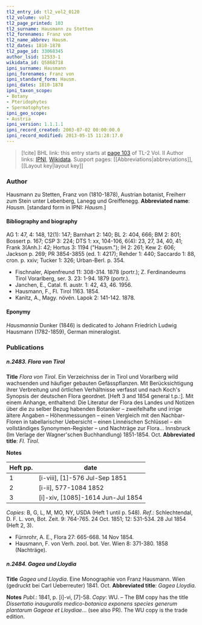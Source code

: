 ```yaml
---
tl2_entry_id: tl2_vol2_0120
tl2_volume: vol2
tl2_page_printed: 103
tl2_surname: Hausmann zu Stetten
tl2_forenames: Franz von
tl2_name_abbrev: Hausm.
tl2_dates: 1810-1878
tl2_page_id: 33068345
author_lsid: 12533-1
wikidata_id: Q5868718
ipni_surname: Hausmann
ipni_forenames: Franz von
ipni_standard_form: Hausm.
ipni_dates: 1810-1878
ipni_taxon_scope: 
- Botany
- Pteridophytes
- Spermatophytes
ipni_geo_scope: 
- Austria
ipni_version: 1.1.1.1
ipni_record_created: 2003-07-02 00:00:00.0
ipni_record_modified: 2013-05-15 11:28:17.0
---
```


> [!cite] BHL link: this entry starts at [page 103](https://www.biodiversitylibrary.org/page/33068345) of TL-2 Vol. II
> Author links: [IPNI](https://www.ipni.org/a/12533-1), [Wikidata](https://www.wikidata.org/wiki/Q5868718). Support pages: [[Abbreviations|abbreviations]], [[Layout key|layout key]]

### Author

Hausmann zu Stetten, Franz von (1810-1878), Austrian botanist, Freiherr zum Stein unter Lebenberg, Lanegg und Greiffenegg. 
**Abbreviated name**: *Hausm.* \[standard form in IPNI: *Hausm.*\]

#### Bibliography and biography

AG 1: 47, 4: 148, 12(1): 147; Barnhart 2: 140; BL 2: 404, 666; BM 2: 801; Bossert p. 167; CSP 3: 224; DTS 1: xx, 104-106, 6(4): 23, 27, 34, 40, 41; Frank 3(Anh.): 42; Hortus 3: 1194 ("Hausm."); IH 2: 261; Kew 2: 606; Jackson p. 269; PR 3854-3855 (ed. 1: 4217); Rehder 1: 440; Saccardo 1: 88, cron. p. xxiv; Tucker 1: 326; Urban-Berl. p. 354.
- Fischnaler, Alpenfreund 11: 308-314. 1878 (portr.); Z. Ferdinandeums Tirol Vorarlberg, ser. 3. 23: 1-94. 1879 (portr.).
- Janchen, E., Catal. fl. austr. 1: 42, 43, 46. 1956.
- Hausmann, F., Fl. Tirol 1163. 1854.
- Kanitz, A., Magy. növén. Lapok 2: 141-142. 1878.

#### Eponymy

*Hausmannia* Dunker (1846) is dedicated to Johann Friedrich Ludwig Hausmann (1782-1859), German mineralogist.

### Publications

##### n.2483. Flora von Tirol

**Title**
*Flora von Tirol*. Ein Verzeichniss der in Tirol und Vorarlberg wild wachsenden und häufiger gebauten Gefässpflanzen. Mit Berücksichtigung ihrer Verbreitung und örtlichen Verhältnisse verfasst und nach Koch's Synopsis der deutschen Flora geordnet. \[Heft 3 and 1854 general t.p.:\]. Mit einem Anhange, enthaltend: Die Literatur der Flora des Landes und Notizen über die zu selber Bezug habenden Botaniker – zweifelhafte und irrige ältere Angaben – Höhenmessungen – einen Vergleich mit den Nachbar-Floren in tabellarischer Uebersicht – einen Linnéischen Schlüssel – ein vollständiges Synonymen-Register – und Nachträge zur Flora... Innsbruck (Im Verlage der Wagner'schen Buchhandlung) 1851-1854. Oct.
**Abbreviated title**: *Fl. Tirol*.

**Notes**

|Heft pp.	|date	|
|---	|---	|
|1	|\[i-viii\], \[1\]-576 Jul-Sep 1851	
|2	|\[i-ii\], 577-1084 1852|
|3	|\[i\]-xiv, \[1085\]-1614 Jun-Jul 1854|

*Copies*: B, G, L, M, MO, NY, USDA (Heft 1 until p. 548).
*Ref*.: Schlechtendal, D. F. L. von, Bot. Zeit. 9: 764-765. 24 Oct. 1851; 12: 531-534. 28 Jul 1854 (Heft 2, 3).
- Fürnrohr, A. E., Flora 27: 665-668. 14 Nov 1854.
- Hausmann, F. von Verh. zool. bot. Ver. Wien 8: 371-380. 1858 (Nachträge).

##### n.2484. Gagea und Lloydia

**Title**
*Gagea und Lloydia*. Eine Monographie von Franz Hausmann. Wien (gedruckt bei Carl Ueberreuter) 1841. Oct.
**Abbreviated title**: *Gagea Lloydia*.

**Notes**
*Publ*.: 1841, p. \[i\]-vi, \[7\]-58. *Copy*: WU. – The BM copy has the title *Dissertatio inauguralis medico-botanica exponens species generum plantarum Gageae et Lloydiae*... (see also PR). The WU copy is the trade edition.

